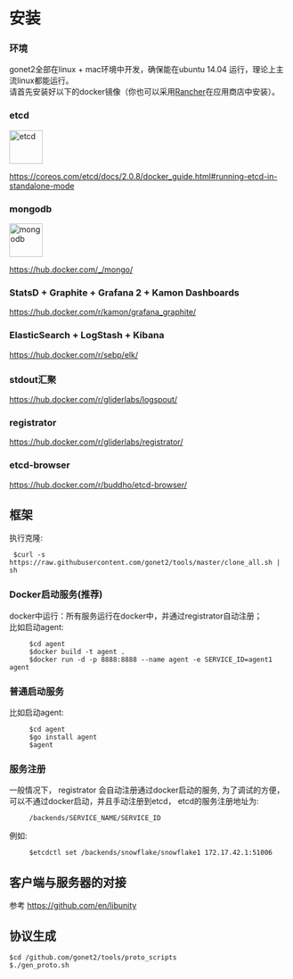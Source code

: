 # 安装
### 环境
gonet2全部在linux + mac环境中开发，确保能在ubuntu 14.04 运行，理论上主流linux都能运行。      
请首先安装好以下的docker镜像（你也可以采用[Rancher](http://rancher.com/)在应用商店中安装）。

### etcd
<img src="etcd.png" alt="etcd" height="60px" />     

https://coreos.com/etcd/docs/2.0.8/docker_guide.html#running-etcd-in-standalone-mode
### mongodb
<img src="mongodb.jpg" alt="mongodb" height="60px" />     

https://hub.docker.com/_/mongo/
### StatsD + Graphite + Grafana 2 + Kamon Dashboards
https://hub.docker.com/r/kamon/grafana_graphite/

### ElasticSearch + LogStash + Kibana
https://hub.docker.com/r/sebp/elk/

### stdout汇聚
https://hub.docker.com/r/gliderlabs/logspout/

### registrator
https://hub.docker.com/r/gliderlabs/registrator/

### etcd-browser
https://hub.docker.com/r/buddho/etcd-browser/

## 框架
执行克隆:       

     $curl -s https://raw.githubusercontent.com/gonet2/tools/master/clone_all.sh | sh      

### Docker启动服务(推荐)
docker中运行：所有服务运行在docker中，并通过registrator自动注册；            
比如启动agent: 

         $cd agent
         $docker build -t agent .
         $docker run -d -p 8888:8888 --name agent -e SERVICE_ID=agent1 agent


### 普通启动服务
比如启动agent: 

         $cd agent
         $go install agent
         $agent

### 服务注册
一般情况下， registrator 会自动注册通过docker启动的服务, 为了调试的方便，可以不通过docker启动，并且手动注册到etcd， etcd的服务注册地址为:

         /backends/SERVICE_NAME/SERVICE_ID 
         
例如:

         $etcdctl set /backends/snowflake/snowflake1 172.17.42.1:51006
         
## 客户端与服务器的对接

参考 https://github.com/en/libunity
	
## 协议生成
```
$cd /github.com/gonet2/tools/proto_scripts
$./gen_proto.sh
```	
